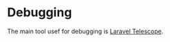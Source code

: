# Debugging

The main tool usef for debugging is
[Laravel Telescope](https://laravel.com/docs/master/telescope).
